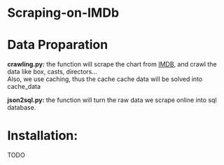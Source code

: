 # Scraping-on-IMDb


# Data Proparation
**crawling.py:** the function will scrape the chart from [IMDB](https://www.imdb.com/chart/top/), and crawl the data like box, casts, directors...  <br>
Also, we use caching, thus the cache cache data will be solved into cache_data

**json2sql.py:** the function will turn the raw data we scrape online into sql database. 

# Installation: 
TODO